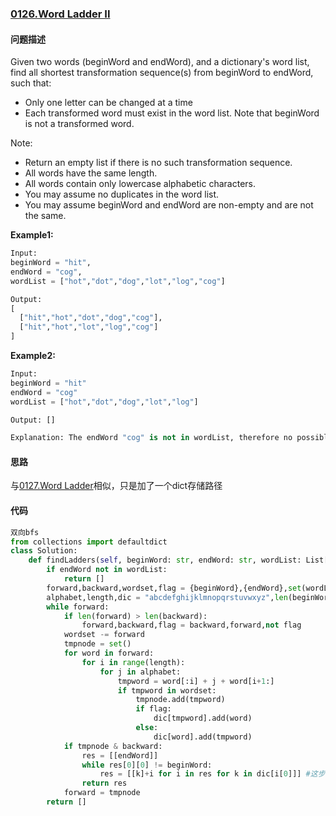 ### [0126.Word Ladder II](https://leetcode-cn.com/problems/word-ladder-ii/)

#### 问题描述
Given two words (beginWord and endWord), and a dictionary's word list, find all shortest transformation sequence(s) from beginWord to endWord, such that:
- Only one letter can be changed at a time
- Each transformed word must exist in the word list. Note that beginWord is not a transformed word.

Note:
- Return an empty list if there is no such transformation sequence.
- All words have the same length.
- All words contain only lowercase alphabetic characters.
- You may assume no duplicates in the word list.
- You may assume beginWord and endWord are non-empty and are not the same.

**Example1:**
```python
Input:
beginWord = "hit",
endWord = "cog",
wordList = ["hot","dot","dog","lot","log","cog"]

Output:
[
  ["hit","hot","dot","dog","cog"],
  ["hit","hot","lot","log","cog"]
]
```

**Example2:**
```python
Input:
beginWord = "hit"
endWord = "cog"
wordList = ["hot","dot","dog","lot","log"]

Output: []

Explanation: The endWord "cog" is not in wordList, therefore no possible transformation.
```

#### 思路
与[0127.Word Ladder](https://github.com/Diobrandokill/leetcode-notes/blob/master/bfs/0127.Word%20Ladder.md)相似，只是加了一个dict存储路径
#### 代码

```python
双向bfs
from collections import defaultdict
class Solution:
    def findLadders(self, beginWord: str, endWord: str, wordList: List[str]) -> List[List[str]]:
        if endWord not in wordList:
            return []
        forward,backward,wordset,flag = {beginWord},{endWord},set(wordList),True
        alphabet,length,dic = "abcdefghijklmnopqrstuvwxyz",len(beginWord),defaultdict(set)
        while forward:
            if len(forward) > len(backward):
                forward,backward,flag = backward,forward,not flag
            wordset -= forward
            tmpnode = set()
            for word in forward:
                for i in range(length):
                    for j in alphabet:
                        tmpword = word[:i] + j + word[i+1:]
                        if tmpword in wordset:
                            tmpnode.add(tmpword)
                            if flag:
                                dic[tmpword].add(word)
                            else:
                                dic[word].add(tmpword)
            if tmpnode & backward:
                res = [[endWord]]
                while res[0][0] != beginWord:
                    res = [[k]+i for i in res for k in dic[i[0]]] #这步回溯去除所有到不了的线路着实有点diao
                return res
            forward = tmpnode
        return [] 
```
